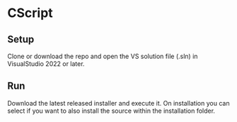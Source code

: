 # CScript

## Setup

Clone or download the repo and open the VS solution file (.sln) 
in VisualStudio 2022 or later.

## Run

Download the latest released installer and execute it. 
On installation you can select if you want to also install 
the source within the installation folder.
